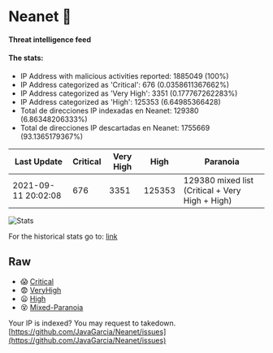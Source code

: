 # Neanet :hocho:
#### Threat intelligence feed
#### The stats:

- IP Address with malicious activities reported: 1885049 (100%)
- IP Address categorized as 'Critical':  676 (0.0358611367662%)
- IP Address categorized as 'Very High':  3351 (0.177767262283%)
- IP Address categorized as 'High':  125353 (6.64985366428)
- Total de direcciones IP indexadas en Neanet:  129380 (6.86348206333%)
- Total de direcciones IP descartadas en Neanet:  1755669 (93.1365179367%)

| Last Update | Critical | Very High | High | Paranoia |
| --- | --- | --- | --- | --- |
| 2021-09-11 20:02:08 | 676 | 3351 | 125353 | 129380 mixed list (Critical + Very High + High)|

![Stats](https://docs.google.com/spreadsheets/d/e/2PACX-1vSnaNMIXVabIpDJjufMlzH7poXnshF3mgd8Is1g9ytUEzVsP5my4Trn8f-xkoLLQ38xpL3HtmUexLo6/pubchart?oid=501124687&format=image)

For the historical stats go to: [link](/stats.csv)
## Raw
- :scream: [Critical](https://raw.githubusercontent.com/JavaGarcia/Neanet/master/blacklists/neanet_critical.txt)
- :fearful: [VeryHigh](https://raw.githubusercontent.com/JavaGarcia/Neanet/master/blacklists/neanet_veryHigh.txtt)
- :frowning: [High](https://raw.githubusercontent.com/JavaGarcia/Neanet/master/blacklists/neanet_high.txt)
- :dizzy_face: [Mixed-Paranoia](https://raw.githubusercontent.com/JavaGarcia/Neanet/master/blacklists/neanet_all.txt)


Your IP is indexed? You may request to takedown. [https://github.com/JavaGarcia/Neanet/issues](https://github.com/JavaGarcia/Neanet/issues)



























































































































































































































































































































































































































































































































































































































































































































































































































































































































































































































































































































































































































































































































































































































































































































































































































































































































































































































































































































































































































































































































































































































































































































































































































































































































































































































































































































































































































































































































































































































































































































































































































































































































































































































































































































































































































































































































































































































































































































































































































































































































































































































































































































































































































































































































































































































































































































































































































































































































































































































































































































































































































































































































































































































































































































































































































































































































































































































































































































































































































































































































































































































































































































































































































































































































































































































































































































































































































































































































































































































































































































































































































































































































































































































































































































































































































































































































































































































































































































































































































































































































































































































































































































































































































































































































































































































































































































































































































































































